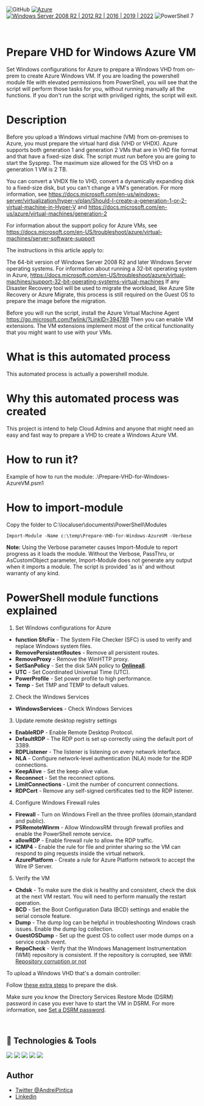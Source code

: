 ![GitHub](https://img.shields.io/github/license/microsoft/ARI)  [![Azure](https://badgen.net/badge/icon/azure?icon=azure&label)](https://azure.microsoft.com) [![Windows Server 2008 R2 | 2012 R2 | 2016 | 2019 | 2022](https://img.shields.io/badge/Windows%20Server-2008%20R2%20|%202012%20R2%20|%202016%20|%202019%20|%202022-007bb8.svg?logo=Windows)](#)
![PowerShell 7](https://img.shields.io/badge/PowerShell-7-blue)

<br/>

# Prepare VHD for Windows Azure VM

Set Windows configurations for Azure to prepare a Windows VHD from on-prem to create Azure Windows VM. If you are loading the powershell module file with elevated permissions from PowerShell, you will see that the script will perform those tasks for you, without running manually all the functions. If you don't run the script with priviliged rights, the script will exit.

# Description 

Before you upload a Windows virtual machine (VM) from on-premises to Azure, you must prepare the virtual hard disk (VHD or VHDX). Azure supports both generation 1 and generation 2 VMs that are in VHD file format and that have a fixed-size disk. The script must run before you are going to start the Sysprep. The maximum size allowed for the OS VHD on a generation 1 VM is 2 TB.

You can convert a VHDX file to VHD, convert a dynamically expanding disk to a fixed-size disk, but you can't change a VM's generation. For more information, see https://docs.microsoft.com/en-us/windows-server/virtualization/hyper-v/plan/Should-I-create-a-generation-1-or-2-virtual-machine-in-Hyper-V and https://docs.microsoft.com/en-us/azure/virtual-machines/generation-2

For information about the support policy for Azure VMs, see https://docs.microsoft.com/en-US/troubleshoot/azure/virtual-machines/server-software-support

The instructions in this article apply to:

The 64-bit version of Windows Server 2008 R2 and later Windows Server operating systems. For information about running a 32-bit operating system in Azure, https://docs.microsoft.com/en-US/troubleshoot/azure/virtual-machines/support-32-bit-operating-systems-virtual-machines 
If any Disaster Recovery tool will be used to migrate the workload, like Azure Site Recovery or Azure Migrate, this process is still required on the Guest OS to prepare the image before the migration.

Before you will run the script, install the Azure Virtual Machine Agent https://go.microsoft.com/fwlink/?LinkID=394789  Then you can enable VM extensions. The VM extensions implement most of the critical functionality that you might want to use with your VMs. 

# What is this automated process
This automated process is actually a powershell module.

# Why this automated process was created
This project is intend to help Cloud Admins and anyone that might need an easy and fast way to prepare a VHD to create a Windows Azure VM.

# How to run it?
Example of how to run the module: .\Prepare-VHD-for-Windows-AzureVM.psm1 

# How to import-module
Copy the folder to C:\localuser\documents\PowerShell\Modules

``Import-Module -Name c:\temp\Prepare-VHD-for-Windows-AzureVM -Verbose`` 

**Note:** Using the Verbose parameter causes Import-Module to report progress as it loads the module. Without the Verbose, PassThru, or AsCustomObject parameter, Import-Module does not generate any output when it imports a module. The script is provided 'as is' and without warranty of any kind. 

# PowerShell module functions explained

1. Set Windows configurations for Azure


- **function SfcFix** - The System File Checker (SFC) is used to verify and replace Windows system files.
- **RemovePersistentRoutes** - Remove all persistent routes.
- **RemoveProxy** - Remove the WinHTTP proxy.
- **SetSanPolicy** - Set the disk SAN policy to [**Onlineall**](https://learn.microsoft.com/en-us/previous-versions/windows/it-pro/windows-server-2012-R2-and-2012/gg252636(v=ws.11)#parameters). 
- **UTC** - Set Coordinated Universal Time (UTC).
- **PowerProfile** - Set power profile to high performance.
- **Temp** - Set TMP and TEMP to default values.

2. Check the Windows Services 

- **WindowsServices** - Check Windows Services

3. Update remote desktop registry settings

- **EnableRDP** - Enable Remote Desktop Protocol.
- **DefaultRDP** - The RDP port is set up correctly using the default port of 3389. 
- **RDPListener** - The listener is listening on every network interface.
- **NLA** - Configure network-level authentication (NLA) mode for the RDP connections.
- **KeepAlive** - Set the keep-alive value.
- **Reconnect** - Set the reconnect options.
- **LimitConnections** - Limit the number of concurrent connections.
- **RDPCert** - Remove any self-signed certificates tied to the RDP listener.

4. Configure Windows Firewall rules

- **Firewall** - Turn on Windows Firell an the three profiles (domain,standard and public).
- **PSRemoteWinrm** - Allow WindowsRM through firewall profiles and enable the PowerShell remote service.
- **allowRDP** - Enable firewall rule to allow the RDP traffic.
- **ICMP4** - Enable the rule for file and printer sharing so the VM can respond to ping requests inside the virtual network.
- **AzurePlatform** - Create a rule for Azure Platform network to accept the Wire IP Server.

5. Verify the VM

- **Chdsk** - To make sure the disk is healthy and consistent, check the disk at the next VM restart. You will need to perform manually the restart operation.
- **BCD** - Set the Boot Configuration Data (BCD) settings and enable the serial console feature.
- **Dump** - The dump log can be helpful in troubleshooting Windows crash issues. Enable the dump log collection.
- **GuestOSDump** - Set up the guest OS to collect user mode dumps on a service crash event.
- **RepoCheck** - Verify that the Windows Management Instrumentation (WMI) repository is consistent. If the repository is corrupted, see WMI: [Repository corruption or not](https://techcommunity.microsoft.com/t5/ask-the-performance-team/wmi-repository-corruption-or-not/ba-p/375484)

To upload a Windows VHD that's a domain controller:

Follow [these extra steps](https://support.microsoft.com/kb/2904015) to prepare the disk.

Make sure you know the Directory Services Restore Mode (DSRM) password in case you ever have to start the VM in DSRM. For more information, see [Set a DSRM password](https://learn.microsoft.com/en-us/previous-versions/windows/it-pro/windows-server-2012-R2-and-2012/cc754363(v=ws.11)).

<br/>


## 🔧 Technologies & Tools
 
![](https://img.shields.io/badge/OS-Windows-informational?style=flat&logo=Microsoft&logoColor=white&color=2bbc8a) ![](https://img.shields.io/badge/Code-VisualStudioCode-informational?style=flat&logo=VisualStudioCode&logoColor=white&color=2bbc8a)  ![](https://img.shields.io/badge/Code-PowerShell-informational?style=flat&logo=PowerShell&logoColor=white&color=2bbc8a) ![](https://img.shields.io/badge/Cloud-MicrosoftAzure-informational?style=flat&logo=MicrosoftAzure&logoColor=white&color=2bbc8a) ![](https://img.shields.io/badge/platform-windows%20%-lightgrey)

## Author

- [Twitter @AndreiPintica](https://twitter.com/AndreiPintica)
- [Linkedin](https://linkedin.com/in/andreipintica)

